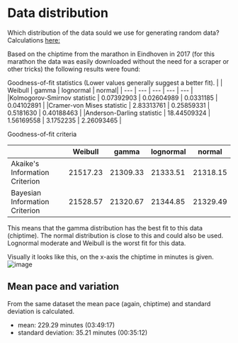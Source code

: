 # Data distribution
  
Which distribution of the data sould we use for generating random data? Calculations [here:](https://github.com/mhurk/marathon/blob/main/information/distribution.R)

Based on the chiptime from the marathon in Eindhoven in 2017 (for this marathon the data was easily downloaded without the need for a scraper or other tricks) the following results were found:

Goodness-of-fit statistics (Lower values generally suggest a better fit). 
|   |                                 Weibull   |   gamma | lognormal |  normal|
| --- | --- | --- | --- | --- |
|Kolmogorov-Smirnov statistic | 0.07392903 | 0.02604989 | 0.0331185 | 0.04102891 |
|Cramer-von Mises statistic | 2.83313761 | 0.25859331 | 0.5181630 | 0.40188463 |
|Anderson-Darling statistic | 18.44509324 | 1.56169558 | 3.1752235 | 2.26093465 |


Goodness-of-fit criteria

|  | Weibull | gamma | lognormal | normal |
| --- | --- | --- | --- | --- |
|Akaike's Information Criterion | 21517.23 | 21309.33 |  21333.51 | 21318.15 |
|Bayesian Information Criterion | 21528.57 | 21320.67 |  21344.85 | 21329.49 |

This means that the gamma distribution has the best fit to this data (chiptime). The normal distribution is close to this and could also be used. Lognormal moderate and Weibull is the worst fit for this data.

Visually it looks like this, on the x-axis the chiptime in minutes is given.
![image](https://github.com/user-attachments/assets/04d2236d-bbab-4050-847f-25f3b898e15e)



## Mean pace and variation

From the same dataset the mean pace (again, chiptime) and standard deviation is calculated.

- mean: 229.29 minutes (03:49:17)
- standard deviation: 35.21 minutes (00:35:12)
